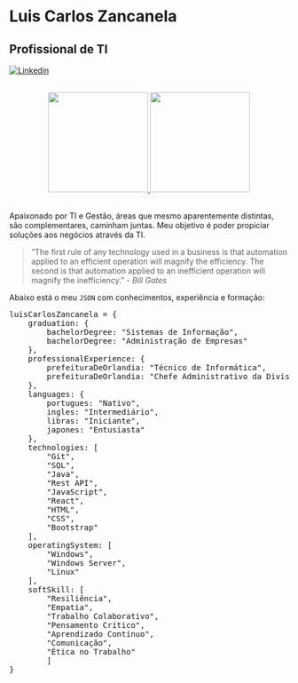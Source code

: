 # Luis Carlos Zancanela

## Profissional de TI

[![Linkedin](https://img.shields.io/badge/-LinkedIn-%230077B5?style=for-the-badge&logo=linkedin&logoColor=white)](https://www.linkedin.com/in/luis-carlos-zancanela/)

<br>

<div align="center">
	<a href="https://github.com/didifive">
		<img
		     height="180em"
		     src="https://github-readme-stats.vercel.app/api?username=didifive&show_icons=true&theme=merko&include_all_commits=true&count_private=true"
		/>
		<img
		     height="180em"
		     src="https://github-readme-stats.vercel.app/api/top-langs/?username=didifive&layout=compact&langs_count=7&theme=merko"
		/>
	</a>	  
</div>

<br>

Apaixonado por TI e Gestão, áreas que mesmo aparentemente distintas, são complementares, caminham juntas. Meu objetivo é poder propiciar soluções aos negócios através da TI.

> “The first rule of any technology used in a business is that automation applied to an efficient operation will magnify the efficiency. The second is that automation applied to an inefficient operation will magnify the inefficiency.” - _Bill Gates_

Abaixo está o meu `JSON` com conhecimentos, experiência e formação:

<pre>
luisCarlosZancanela = {
	graduation: {
		bachelorDegree: "Sistemas de Informação",
		bachelorDegree: "Administração de Empresas"
	},
	professionalExperience: {
		prefeituraDeOrlandia: "Técnico de Informática",
		prefeituraDeOrlandia: "Chefe Administrativo da Divisão de Água e Esgoto"
	},
	languages: {
		portugues: "Nativo",
		ingles: "Intermediário",
		libras: "Iniciante",
		japones: "Entusiasta"
	},
	technologies: [
		"Git",
		"SQL",
		"Java",
		"Rest API",
		"JavaScript",
		"React",
		"HTML",
		"CSS",
		"Bootstrap"
	],
	operatingSystem: [
		"Windows",
		"Windows Server",
		"Linux"
	],
	softSkill: [
		"Resiliência",
		"Empatia",
		"Trabalho Colaborativo",
		"Pensamento Crítico",
		"Aprendizado Contínuo",
		"Comunicação",
		"Ética no Trabalho"
    	]
} 
</pre>
